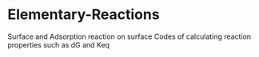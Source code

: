 # Elementary-Reactions
Surface and Adsorption reaction on surface
Codes of calculating reaction properties such as dG and Keq
